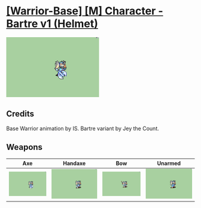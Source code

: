 # [\[Warrior-Base\] \[M\] Character - Bartre v1 \(Helmet\)](./%5BWarrior-Base%5D%20%5BM%5D%20Character%20-%20Bartre%20v1%20(Helmet))

<img src="./3.%20Axe/Axe_000.png" alt="[Warrior-Base] [M] Character - Bartre v1 (Helmet) standing" />

## Credits

Base Warrior animation by IS. 
Bartre variant by Jey the Count.

## Weapons


|Axe |Handaxe |Bow |Unarmed |
|  :---: | :---: | :---: | :---: |
| <img alt="Axe animation" src="./3.%20Axe/Axe.gif" /> | <img alt="Handaxe animation" src="./4.%20Handaxe/Handaxe.gif" /> | <img alt="Bow animation" src="./5.%20Bow/Bow.gif" /> | <img alt="Unarmed animation" src="./8.%20Unarmed/Unarmed.gif" /> |
